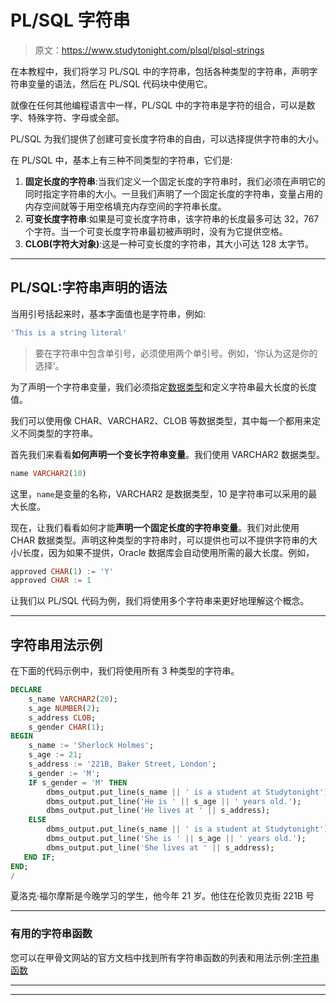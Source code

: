 # PL/SQL 字符串

> 原文：<https://www.studytonight.com/plsql/plsql-strings>

在本教程中，我们将学习 PL/SQL 中的字符串，包括各种类型的字符串，声明字符串变量的语法，然后在 PL/SQL 代码块中使用它。

就像在任何其他编程语言中一样，PL/SQL 中的字符串是字符的组合，可以是数字、特殊字符、字母或全部。

PL/SQL 为我们提供了创建可变长度字符串的自由，可以选择提供字符串的大小。

在 PL/SQL 中，基本上有三种不同类型的字符串，它们是:

1.  **固定长度的字符串**:当我们定义一个固定长度的字符串时，我们必须在声明它的同时指定字符串的大小。一旦我们声明了一个固定长度的字符串，变量占用的内存空间就等于用空格填充内存空间的字符串长度。
2.  **可变长度字符串**:如果是可变长度字符串，该字符串的长度最多可达 32，767 个字符。当一个可变长度字符串最初被声明时，没有为它提供空格。
3.  **CLOB(字符大对象)**:这是一种可变长度的字符串，其大小可达 128 太字节。

* * *

## PL/SQL:字符串声明的语法

当用引号括起来时，基本字面值也是字符串，例如:

```sql
'This is a string literal'
```

> 要在字符串中包含单引号，必须使用两个单引号。例如，‘你认为这是你的选择’。

为了声明一个字符串变量，我们必须指定[数据类型](datatype-in-plsql)和定义字符串最大长度的长度值。

我们可以使用像 CHAR、VARCHAR2、CLOB 等数据类型，其中每一个都用来定义不同类型的字符串。

首先我们来看看**如何声明一个变长字符串变量**。我们使用 VARCHAR2 数据类型。

```sql
name VARCHAR2(10)
```

这里，`name`是变量的名称，VARCHAR2 是数据类型，10 是字符串可以采用的最大长度。

现在，让我们看看如何才能**声明一个固定长度的字符串变量**。我们对此使用 CHAR 数据类型。声明这种类型的字符串时，可以提供也可以不提供字符串的大小/长度，因为如果不提供，Oracle 数据库会自动使用所需的最大长度。例如，

```sql
approved CHAR(1) := 'Y'
approved CHAR := 1
```

让我们以 PL/SQL 代码为例，我们将使用多个字符串来更好地理解这个概念。

* * *

## 字符串用法示例

在下面的代码示例中，我们将使用所有 3 种类型的字符串。

```sql
DECLARE 
   	s_name VARCHAR2(20); 
   	s_age NUMBER(2); 
   	s_address CLOB; 
   	s_gender CHAR(1); 
BEGIN 
   	s_name := 'Sherlock Holmes'; 
   	s_age := 21; 
   	s_address := '221B, Baker Street, London'; 
   	s_gender := 'M';
   	IF s_gender = 'M' THEN 
      	dbms_output.put_line(s_name || ' is a student at Studytonight'); 
      	dbms_output.put_line('He is ' || s_age || ' years old.'); 
      	dbms_output.put_line('He lives at ' || s_address); 
    ELSE
    	dbms_output.put_line(s_name || ' is a student at Studytonight'); 
      	dbms_output.put_line('She is ' || s_age || ' years old.'); 
      	dbms_output.put_line('She lives at ' || s_address);
   END IF; 
END; 
/
```

夏洛克·福尔摩斯是今晚学习的学生，他今年 21 岁。他住在伦敦贝克街 221B 号

* * *

### 有用的字符串函数

您可以在甲骨文网站的官方文档中找到所有字符串函数的列表和用法示例:[字符串函数](https://docs.oracle.com/cd/E17952_01/mysql-5.1-en/string-functions.html)

* * *

* * *